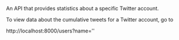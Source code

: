 An API that provides statistics about a specific Twitter account.

To view data about the cumulative tweets for a Twitter account, go to 

  http://localhost:8000/users?name='<username>'